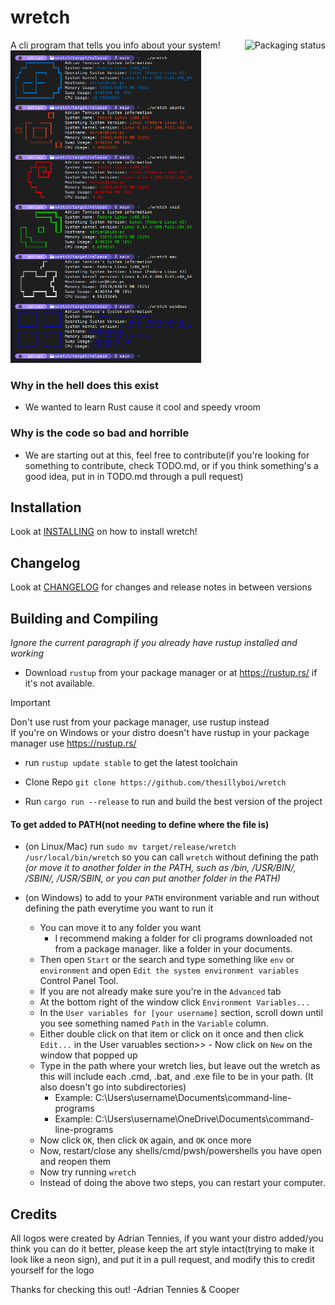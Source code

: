 # wretch
<a href="https://repology.org/project/wretch/versions">
    <img src="https://repology.org/badge/vertical-allrepos/wretch.svg" alt="Packaging status" align="right">
</a>
A cli program that tells you info about your system!<br />
<img alt="showing wretch" height=500 src="./screenshot.png"></img>

### Why in the hell does this exist
- We wanted to learn Rust cause it cool and speedy vroom

### Why is the code so bad and horrible
- We are starting out at this, feel free to contribute(if you're looking for something to contribute, check TODO.md, or if you think something's a good idea, put in in TODO.md through a pull request)

## Installation
Look at [INSTALLING](./INSTALL.md) on how to install wretch!

## Changelog
Look at [CHANGELOG](./CHANGELOG.md) for changes and release notes in between versions

## Building and Compiling
   *Ignore the current paragraph if you already have rustup installed and working*
 - Download `rustup` from your package manager or at https://rustup.rs/ if it's not available.
> [!IMPORTANT]
   > Don't use rust from your package manager,
   > use rustup instead<br />
   > If you're on Windows or your distro doesn't have rustup in your package manager use https://rustup.rs/
 - run `rustup update stable` to get the latest toolchain

 - Clone Repo `git clone https://github.com/thesillyboi/wretch`
 - Run `cargo run --release` to run and build the best version of the project


#### To get added to PATH(not needing to define where the file is)
 -  (on Linux/Mac) run `sudo mv target/release/wretch /usr/local/bin/wretch` so you can call `wretch` without defining the path *(or move it to another folder in the PATH, such as /bin, /USR/BIN/, /SBIN/, /USR/SBIN, or you can put another folder in the PATH)*

 - (on Windows) to add to your `PATH` environment variable and run without defining the path everytime you want to run it
   - You can move it to any folder you want
     - I recommend making a folder for cli programs downloaded not from a package manager. like a folder in your documents.
   - Then open `Start` or the search and type something like `env` or `environment` and open `Edit the system environment variables` Control Panel Tool.
   - If you are not already make sure you're in the `Advanced` tab
   - At the bottom right of the window click `Environment Variables...`
   - In the `User variables for [your username]` section, scroll down until you see something named `Path` in the `Variable` column.
   - Either double click on that item or click on it once and then click `Edit...` in the User varuables section>>   - Now click on `New` on the window that popped up
   - Type in the path where your wretch lies, but leave out the wretch as this will include each .cmd, .bat, and .exe file to be in your path. (It also doesn't go into subdirectories)
     - Example: C:\Users\username\Documents\command-line-programs
     - Example: C:\Users\username\OneDrive\Documents\command-line-programs
   - Now click `OK`, then click `OK` again, and `OK` once more
   - Now, restart/close any shells/cmd/pwsh/powershells you have open and reopen them
   - Now try running `wretch`
   - Instead of doing the above two steps, you can restart your computer.

## Credits
All logos were created by Adrian Tennies, if you want your distro added/you think you can do it better, please keep the art style intact(trying to make it look like a neon sign), and put it in a pull request, and modify this to credit yourself for the logo

Thanks for checking this out!
  -Adrian Tennies & Cooper
